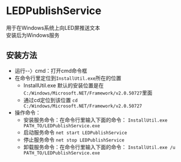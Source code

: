 # LEDPublishService

用于在Windows系统上向LED屏推送文本  
安装后为Windows服务  

## 安装方法
* 运行--〉cmd：打开cmd命令框
* 在命令行里定位到`InstallUtil.exe`所在的位置
    * InstallUtil.exe 默认的安装位置是在`C:/Windows/Microsoft.NET/Framework/v2.0.50727`里面
    * 通过cd定位到该位置 `cd C:/Windows/Microsoft.NET/Framework/v2.0.50727`
* 操作命令：
    * 安装服务命令：在命令行里输入下面的命令：
        `InstallUtil.exe  PATH_TO/LEDPublishService.exe`
    * 启动服务命令
        `net start LEDPublishService`
    * 停止服务命令
        `net stop LEDPublishService`
    * 卸载服务命令：在命令行里输入下面的命令：
        `InstallUtil.exe /u  PATH_TO/LEDPublishService.exe`
